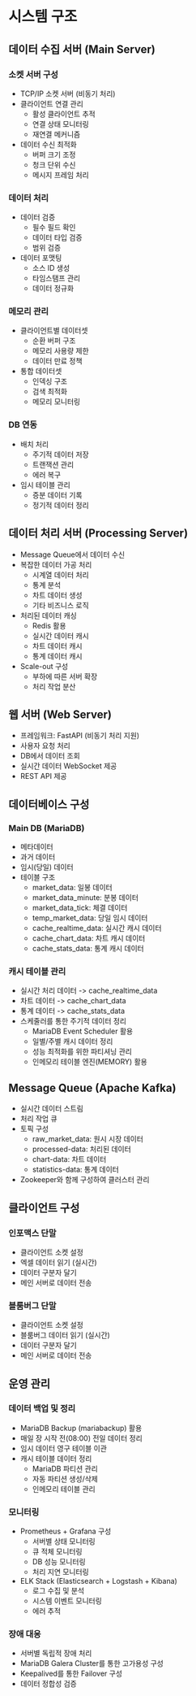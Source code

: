 # 시스템 구조
## 데이터 수집 서버 (Main Server)
### 소켓 서버 구성
- TCP/IP 소켓 서버 (비동기 처리)
- 클라이언트 연결 관리
    - 활성 클라이언트 추적
    - 연결 상태 모니터링
    - 재연결 메커니즘
- 데이터 수신 최적화
    - 버퍼 크기 조정
    - 청크 단위 수신
    - 메시지 프레임 처리

### 데이터 처리
- 데이터 검증
    - 필수 필드 확인
    - 데이터 타입 검증
    - 범위 검증
- 데이터 포맷팅
    - 소스 ID 생성
    - 타임스탬프 관리
    - 데이터 정규화

### 메모리 관리
- 클라이언트별 데이터셋
    - 순환 버퍼 구조
    - 메모리 사용량 제한
    - 데이터 만료 정책
- 통합 데이터셋
    - 인덱싱 구조
    - 검색 최적화
    - 메모리 모니터링

### DB 연동
- 배치 처리
    - 주기적 데이터 저장
    - 트랜잭션 관리
    - 에러 복구
- 임시 테이블 관리
    - 증분 데이터 기록
    - 정기적 데이터 정리

## 데이터 처리 서버 (Processing Server)
- Message Queue에서 데이터 수신
- 복잡한 데이터 가공 처리
    - 시계열 데이터 처리
    - 통계 분석
    - 차트 데이터 생성
    - 기타 비즈니스 로직
- 처리된 데이터 캐싱
    - Redis 활용
    - 실시간 데이터 캐시
    - 차트 데이터 캐시
    - 통계 데이터 캐시
- Scale-out 구성
    - 부하에 따른 서버 확장
    - 처리 작업 분산

## 웹 서버 (Web Server)
- 프레임워크: FastAPI (비동기 처리 지원)
- 사용자 요청 처리
- DB에서 데이터 조회
- 실시간 데이터 WebSocket 제공
- REST API 제공

## 데이터베이스 구성
### Main DB (MariaDB)
- 메타데이터
- 과거 데이터
- 임시(당일) 데이터
- 테이블 구조
    - market_data: 일봉 데이터
    - market_data_minute: 분봉 데이터
    - market_data_tick: 체결 데이터
    - temp_market_data: 당일 임시 데이터
    - cache_realtime_data: 실시간 캐시 데이터
    - cache_chart_data: 차트 캐시 데이터
    - cache_stats_data: 통계 캐시 데이터

### 캐시 테이블 관리
- 실시간 처리 데이터 -> cache_realtime_data
- 차트 데이터 -> cache_chart_data
- 통계 데이터 -> cache_stats_data
- 스케줄러를 통한 주기적 데이터 정리
    - MariaDB Event Scheduler 활용
    - 일별/주별 캐시 데이터 정리
    - 성능 최적화를 위한 파티셔닝 관리
    - 인메모리 테이블 엔진(MEMORY) 활용

## Message Queue (Apache Kafka)
- 실시간 데이터 스트림
- 처리 작업 큐
- 토픽 구성
    - raw_market_data: 원시 시장 데이터
    - processed-data: 처리된 데이터
    - chart-data: 차트 데이터
    - statistics-data: 통계 데이터
- Zookeeper와 함께 구성하여 클러스터 관리

## 클라이언트 구성
### 인포맥스 단말
- 클라이언트 소켓 설정
- 엑셀 데이터 읽기 (실시간)
- 데이터 구분자 달기
- 메인 서버로 데이터 전송

### 블룸버그 단말
- 클라이언트 소켓 설정
- 블룸버그 데이터 읽기 (실시간)
- 데이터 구분자 달기
- 메인 서버로 데이터 전송

## 운영 관리
### 데이터 백업 및 정리
- MariaDB Backup (mariabackup) 활용
- 매일 장 시작 전(08:00) 전일 데이터 정리
- 임시 데이터 영구 테이블 이관
- 캐시 테이블 데이터 정리
    - MariaDB 파티션 관리
    - 자동 파티션 생성/삭제
    - 인메모리 테이블 관리

### 모니터링
- Prometheus + Grafana 구성
    - 서버별 상태 모니터링
    - 큐 적체 모니터링
    - DB 성능 모니터링
    - 처리 지연 모니터링
- ELK Stack (Elasticsearch + Logstash + Kibana)
    - 로그 수집 및 분석
    - 시스템 이벤트 모니터링
    - 에러 추적

### 장애 대응
- 서버별 독립적 장애 처리
- MariaDB Galera Cluster를 통한 고가용성 구성
- Keepalived를 통한 Failover 구성
- 데이터 정합성 검증 